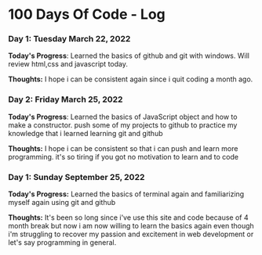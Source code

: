 # 100 Days Of Code - Log


### Day 1: Tuesday March 22, 2022 

**Today's Progress**: Learned the basics of github and git with windows. Will review html,css and javascript today.

**Thoughts:** I hope i can be consistent again since i quit coding a month ago.

### Day 2: Friday March 25, 2022

**Today's Progress**: Learned the basics of JavaScript object and how to make a constructor. push some of my projects to github to practice my knowledge that i learned learning git and github

**Thoughts:** I hope i can be consistent so that i can push and learn more programming. it's so tiring if you got no motivation to learn and to code

### Day 1: Sunday September 25, 2022

**Today's Progress:** Learned the basics of terminal again and familiarizing myself again using git and github

**Thoughts:** It's been so long since i've use this site and code because of 4 month break but now i am now willing to learn the basics again even though i'm struggling to recover my passion and excitement in web development or let's say programming in general.
